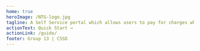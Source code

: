 ```yaml
---
home: true
heroImage: /NTG-logo.jpg
tagline: A Self Service portal which allows users to pay for charges which they have incurred by driving on highways owned by the Nordic Transport Group.
actionText: Quick Start →
actionLink: /guide/
footer: Group 13 | CSSD
---
```


